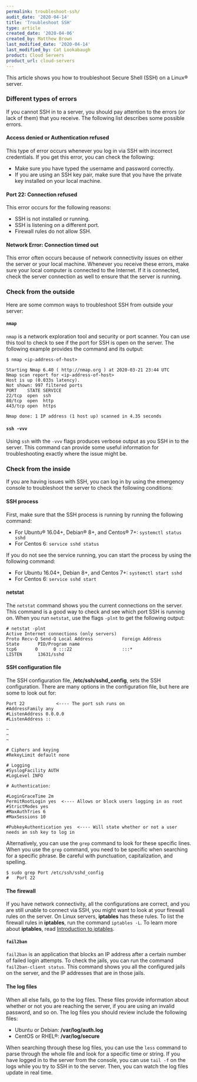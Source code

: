 ```yaml
---
permalink: troubleshoot-ssh/
audit_date: '2020-04-14'
title: 'Troubleshoot SSH'
type: article
created_date: '2020-04-06'
created_by: Matthew Brown
last_modified_date: '2020-04-14'
last_modified_by: Cat Lookabaugh
product: Cloud Servers
product_url: cloud-servers
---
```


This article shows you how to troubleshoot Secure Shell (SSH) on a Linux&reg; server.

### Different types of errors

If you cannot SSH in to a server, you should pay attention to the errors (or lack of them) that you receive. The following list describes some possible errors.

#### Access denied or Authentication refused

This type of error occurs whenever you log in via SSH with incorrect credentials. If you get this error, you can check the following:

- Make sure you have typed the username and password correctly.
- If you are using an SSH key pair, make sure that you have the private key installed on your local machine.

#### Port 22: Connection refused

This error occurs for the following reasons:

- SSH is not installed or running.
- SSH is listening on a different port.
- Firewall rules do not allow SSH.

#### Network Error: Connection timed out

This error often occurs because of network connectivity issues on either the server or your local machine. Whenever you receive these errors, make sure your local computer is connected to the Internet. If it is connected, check the server connection as well to ensure that the server is running.

### Check from the outside

Here are some common ways to troubleshoot SSH from outside your server:

#### `nmap`

`nmap` is a network exploration tool and security or port scanner. You can use this tool to check to see if the port for SSH is open on the server. The following example provides the command and its output:

```
$ nmap <ip-address-of-host>

Starting Nmap 6.40 ( http://nmap.org ) at 2020-03-21 23:44 UTC
Nmap scan report for <ip-address-of-host>
Host is up (0.033s latency).
Not shown: 997 filtered ports
PORT    STATE SERVICE
22/tcp  open  ssh
80/tcp  open  http
443/tcp open  https

Nmap done: 1 IP address (1 host up) scanned in 4.35 seconds

```

#### `ssh -vvv`

Using `ssh` with the `-vvv` flags produces verbose output as you SSH in to the server. This command can provide some useful information for troubleshooting exactly where the issue might be.


### Check from the inside

If you are having issues with SSH, you can log in by using the emergency console to troubleshoot the server to check the following conditions:

#### SSH process

First, make sure that the SSH process is running by running the following command:

- For Ubuntu&reg; 16.04+, Debian&reg; 8+, and Centos&reg; 7+: `systemctl status sshd`
- For Centos 6: `service sshd status`

If you do not see the service running, you can start the process by using the following command:

- For Ubuntu 16.04+, Debian 8+, and Centos 7+: `systemctl start sshd`
- For Centos 6: `service sshd start`


#### netstat

The `netstat` command shows you the current connections on the server. This command is a good way to check and see which port SSH is running on. When you run `netstat`, use the flags `-plnt` to get the following output:

```
# netstat -plnt
Active Internet connections (only servers)
Proto Recv-Q Send-Q Local Address           Foreign Address         State       PID/Program name    
tcp6       0      0 :::22                   :::*                    LISTEN      13631/sshd             

```

#### SSH configuration file

The SSH configuration file, **/etc/ssh/sshd_config**, sets the SSH configuration. There are many options in the configuration file, but here are some to look out for:

```
Port 22            <---- The port ssh runs on
#AddressFamily any
#ListenAddress 0.0.0.0
#ListenAddress ::

~
~
~

# Ciphers and keying
#RekeyLimit default none

# Logging
#SyslogFacility AUTH
#LogLevel INFO

# Authentication:

#LoginGraceTime 2m
PermitRootLogin yes  <---- Allows or block users logging in as root
#StrictModes yes
#MaxAuthTries 6
#MaxSessions 10

#PubkeyAuthentication yes  <---- Will state whether or not a user needs an ssh key to log in
```

Alternatively, you can use the `grep` command to look for these specific lines. When you use the `grep` command, you need to be specific when searching for a specific phrase. Be careful with punctuation, capitalization, and spelling.

```
$ sudo grep Port /etc/ssh/sshd_config
#   Port 22

```

#### The firewall

If you have network connectivity, all the configurations are correct, and you are still unable to connect via SSH, you might want to look at your firewall rules on the server. On Linux servers, **iptables** has these rules. To list the firewall rules in **iptables**, run the command `iptables -L`. To learn more about **iptables**, read [Introduction to iptables](/how-to/introduction-to-iptables/ "iptables").

#### `fail2ban`

`fail2ban` is an application that blocks an IP address after a certain number of failed login attempts. To check the jails, you can run the command `fail2ban-client status`. This command shows you all the configured jails on the server, and the IP addresses that are in those jails.

#### The log files

When all else fails, go to the log files. These files provide information about whether or not you are reaching the server, if you are using an invalid password, and so on. The log files you should review include the following files:

- Ubuntu or Debian: **/var/log/auth.log**
- CentOS or RHEL&reg;: **/var/log/secure**

When searching through these log files, you can use the `less` command to parse through the whole file and look for a specific time or string. If you have logged in to the server from the console, you can use `tail -f` on the logs while you try to SSH in to the server. Then, you can watch the log files update in real time.
